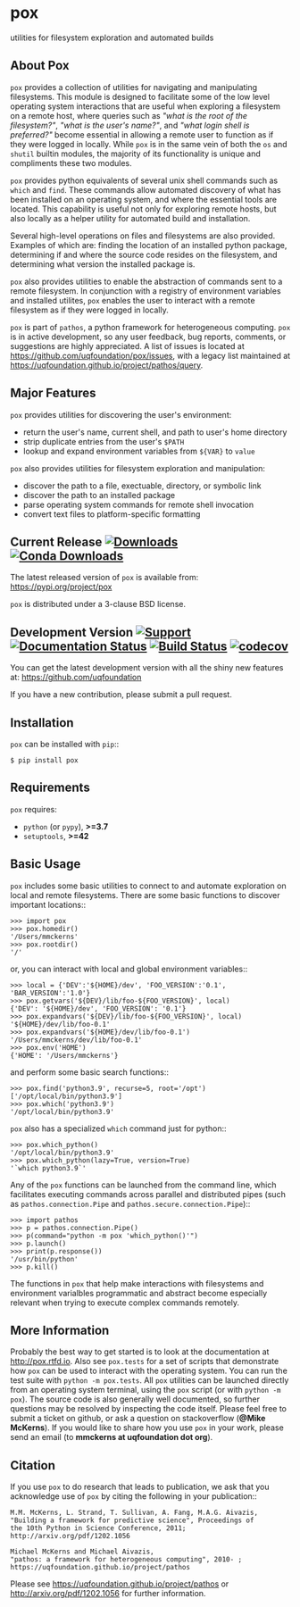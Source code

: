 pox
===
utilities for filesystem exploration and automated builds

About Pox
---------
``pox`` provides a collection of utilities for navigating and manipulating
filesystems. This module is designed to facilitate some of the low level
operating system interactions that are useful when exploring a filesystem
on a remote host, where queries such as *"what is the root of the filesystem?"*,
*"what is the user's name?"*, and *"what login shell is preferred?"* become
essential in allowing a remote user to function as if they were logged in
locally. While ``pox`` is in the same vein of both the ``os`` and ``shutil``
builtin modules, the majority of its functionality is unique and compliments
these two modules.

``pox`` provides python equivalents of several unix shell commands such as
``which`` and ``find``. These commands allow automated discovery of what has
been installed on an operating system, and where the essential tools are
located. This capability is useful not only for exploring remote hosts,
but also locally as a helper utility for automated build and installation.

Several high-level operations on files and filesystems are also provided.
Examples of which are: finding the location of an installed python package,
determining if and where the source code resides on the filesystem, and
determining what version the installed package is.

``pox`` also provides utilities to enable the abstraction of commands sent
to a remote filesystem.  In conjunction with a registry of environment
variables and installed utilites, ``pox`` enables the user to interact with
a remote filesystem as if they were logged in locally. 

``pox`` is part of ``pathos``, a python framework for heterogeneous computing.
``pox`` is in active development, so any user feedback, bug reports, comments,
or suggestions are highly appreciated.  A list of issues is located at https://github.com/uqfoundation/pox/issues, with a legacy list maintained at https://uqfoundation.github.io/project/pathos/query.


Major Features
--------------
``pox`` provides utilities for discovering the user's environment:

* return the user's name, current shell, and path to user's home directory
* strip duplicate entries from the user's ``$PATH``
* lookup and expand environment variables from ``${VAR}`` to ``value``

``pox`` also provides utilities for filesystem exploration and manipulation:

* discover the path to a file, exectuable, directory, or symbolic link 
* discover the path to an installed package
* parse operating system commands for remote shell invocation
* convert text files to platform-specific formatting


Current Release
[![Downloads](https://static.pepy.tech/personalized-badge/pox?period=total&units=international_system&left_color=grey&right_color=blue&left_text=pypi%20downloads)](https://pepy.tech/project/pox)
[![Conda Downloads](https://img.shields.io/conda/dn/conda-forge/pox?color=blue&label=conda%20downloads)](https://anaconda.org/conda-forge/pox)
---------------
The latest released version of ``pox`` is available from:
    https://pypi.org/project/pox

``pox`` is distributed under a 3-clause BSD license.


Development Version
[![Support](https://img.shields.io/badge/support-the%20UQ%20Foundation-purple.svg?style=flat&colorA=grey&colorB=purple)](http://www.uqfoundation.org/pages/donate.html)
[![Documentation Status](https://readthedocs.org/projects/pox/badge/?version=latest)](https://pox.readthedocs.io/en/latest/?badge=latest)
[![Build Status](https://travis-ci.com/uqfoundation/pox.svg?label=build&logo=travis&branch=master)](https://travis-ci.com/github/uqfoundation/pox)
[![codecov](https://codecov.io/gh/uqfoundation/pox/branch/master/graph/badge.svg)](https://codecov.io/gh/uqfoundation/pox)
-------------------
You can get the latest development version with all the shiny new features at:
    https://github.com/uqfoundation

If you have a new contribution, please submit a pull request.


Installation
------------
``pox`` can be installed with ``pip``::

    $ pip install pox


Requirements
------------
``pox`` requires:

* ``python`` (or ``pypy``), **>=3.7**
* ``setuptools``, **>=42**


Basic Usage
-----------
``pox`` includes some basic utilities to connect to and automate exploration
on local and remote filesystems. There are some basic functions to discover
important locations::

    >>> import pox
    >>> pox.homedir()
    '/Users/mmckerns'
    >>> pox.rootdir()
    '/'

or, you can interact with local and global environment variables::

    >>> local = {'DEV':'${HOME}/dev', 'FOO_VERSION':'0.1', 'BAR_VERSION':'1.0'}
    >>> pox.getvars('${DEV}/lib/foo-${FOO_VERSION}', local)
    {'DEV': '${HOME}/dev', 'FOO_VERSION': '0.1'}
    >>> pox.expandvars('${DEV}/lib/foo-${FOO_VERSION}', local)
    '${HOME}/dev/lib/foo-0.1'
    >>> pox.expandvars('${HOME}/dev/lib/foo-0.1')
    '/Users/mmckerns/dev/lib/foo-0.1'
    >>> pox.env('HOME')
    {'HOME': '/Users/mmckerns'}

and perform some basic search functions::

    >>> pox.find('python3.9', recurse=5, root='/opt')
    ['/opt/local/bin/python3.9']
    >>> pox.which('python3.9')
    '/opt/local/bin/python3.9'

``pox`` also has a specialized `which` command just for python::

    >>> pox.which_python()
    '/opt/local/bin/python3.9'
    >>> pox.which_python(lazy=True, version=True)
    '`which python3.9`'

Any of the ``pox`` functions can be launched from the command line,
which facilitates executing commands across parallel and distributed pipes
(such as `pathos.connection.Pipe` and `pathos.secure.connection.Pipe`)::

    >>> import pathos
    >>> p = pathos.connection.Pipe()
    >>> p(command="python -m pox 'which_python()'")
    >>> p.launch()
    >>> print(p.response())
    '/usr/bin/python'
    >>> p.kill()

The functions in ``pox`` that help make interactions with filesystems and
environment varialbles programmatic and abstract become especially relevant
when trying to execute complex commands remotely. 


More Information
----------------
Probably the best way to get started is to look at the documentation at
http://pox.rtfd.io. Also see ``pox.tests`` for a set of scripts that demonstrate
how ``pox`` can be used to interact with the operating system. You can run the
test suite with ``python -m pox.tests``.  All ``pox`` utilities
can be launched directly from an operating system terminal, using the ``pox``
script (or with ``python -m pox``).  The source code is also generally well
documented, so further questions may be resolved by inspecting the code
itself.  Please feel free to submit a ticket on github, or ask a
question on stackoverflow (**@Mike McKerns**).
If you would like to share how you use ``pox`` in your work, please send an
email (to **mmckerns at uqfoundation dot org**).


Citation
--------
If you use ``pox`` to do research that leads to publication, we ask that you
acknowledge use of ``pox`` by citing the following in your publication::

    M.M. McKerns, L. Strand, T. Sullivan, A. Fang, M.A.G. Aivazis,
    "Building a framework for predictive science", Proceedings of
    the 10th Python in Science Conference, 2011;
    http://arxiv.org/pdf/1202.1056

    Michael McKerns and Michael Aivazis,
    "pathos: a framework for heterogeneous computing", 2010- ;
    https://uqfoundation.github.io/project/pathos

Please see https://uqfoundation.github.io/project/pathos or
http://arxiv.org/pdf/1202.1056 for further information.

